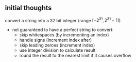 ## initial thoughts

convert a string into a 32 bit integer (range $[-2^{31}, 2^{31} - 1]$)
- not guaranteed to have a perfect string to convert:
  - skip whitespaces (by incrementing an index)
  - handle signs (increment index after)
  - skip leading zeroes (increment index)
  - use integer division to calculate result
  - round the result to the nearest limit if it causes overflow

